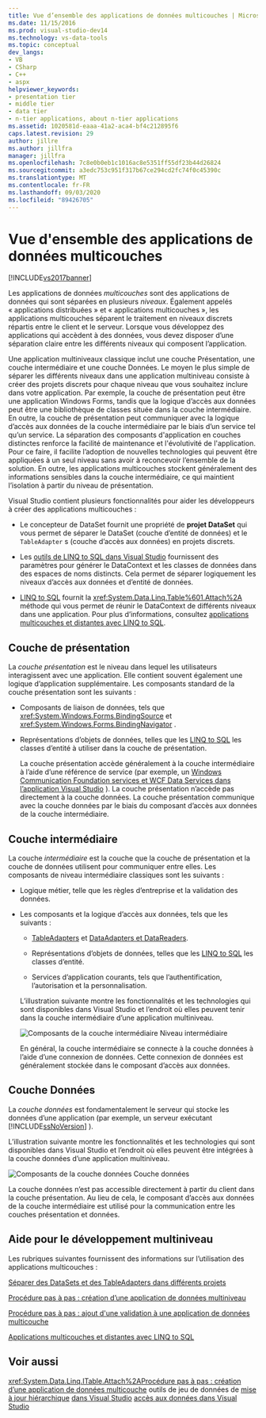 ```yaml
---
title: Vue d’ensemble des applications de données multicouches | Microsoft Docs
ms.date: 11/15/2016
ms.prod: visual-studio-dev14
ms.technology: vs-data-tools
ms.topic: conceptual
dev_langs:
- VB
- CSharp
- C++
- aspx
helpviewer_keywords:
- presentation tier
- middle tier
- data tier
- n-tier applications, about n-tier applications
ms.assetid: 1020581d-eaaa-41a2-aca4-bf4c212895f6
caps.latest.revision: 29
author: jillre
ms.author: jillfra
manager: jillfra
ms.openlocfilehash: 7c8e0b0eb1c1016ac8e5351ff55df23b44d26824
ms.sourcegitcommit: a3edc753c951f317b67ce294cd2fc74f0c45390c
ms.translationtype: MT
ms.contentlocale: fr-FR
ms.lasthandoff: 09/03/2020
ms.locfileid: "89426705"
---
```

# <a name="n-tier-data-applications-overview"></a>Vue d'ensemble des applications de données multicouches
[!INCLUDE[vs2017banner](../includes/vs2017banner.md)]

Les applications de données *multicouches* sont des applications de données qui sont séparées en plusieurs *niveaux*. Également appelés « applications distribuées » et « applications multicouches », les applications multicouches séparent le traitement en niveaux discrets répartis entre le client et le serveur. Lorsque vous développez des applications qui accèdent à des données, vous devez disposer d’une séparation claire entre les différents niveaux qui composent l’application.

 Une application multiniveaux classique inclut une couche Présentation, une couche intermédiaire et une couche Données. Le moyen le plus simple de séparer les différents niveaux dans une application multiniveau consiste à créer des projets discrets pour chaque niveau que vous souhaitez inclure dans votre application. Par exemple, la couche de présentation peut être une application Windows Forms, tandis que la logique d’accès aux données peut être une bibliothèque de classes située dans la couche intermédiaire. En outre, la couche de présentation peut communiquer avec la logique d’accès aux données de la couche intermédiaire par le biais d’un service tel qu’un service. La séparation des composants d'application en couches distinctes renforce la facilité de maintenance et l'évolutivité de l'application. Pour ce faire, il facilite l’adoption de nouvelles technologies qui peuvent être appliquées à un seul niveau sans avoir à reconcevoir l’ensemble de la solution. En outre, les applications multicouches stockent généralement des informations sensibles dans la couche intermédiaire, ce qui maintient l’isolation à partir du niveau de présentation.

 Visual Studio contient plusieurs fonctionnalités pour aider les développeurs à créer des applications multicouches :

- Le concepteur de DataSet fournit une propriété de **projet DataSet** qui vous permet de séparer le DataSet (couche d’entité de données) et le `TableAdapter` s (couche d’accès aux données) en projets discrets.

- Les [outils de LINQ to SQL dans Visual Studio](../data-tools/linq-to-sql-tools-in-visual-studio2.md) fournissent des paramètres pour générer le DataContext et les classes de données dans des espaces de noms distincts. Cela permet de séparer logiquement les niveaux d’accès aux données et d’entité de données.

- [LINQ to SQL](https://msdn.microsoft.com/library/73d13345-eece-471a-af40-4cc7a2f11655) fournit la <xref:System.Data.Linq.Table%601.Attach%2A> méthode qui vous permet de réunir le DataContext de différents niveaux dans une application. Pour plus d’informations, consultez [applications multicouches et distantes avec LINQ to SQL](https://msdn.microsoft.com/library/854a1cdd-53cb-45f5-83ca-63962a9b3598).

## <a name="presentation-tier"></a>Couche de présentation
 La *couche présentation* est le niveau dans lequel les utilisateurs interagissent avec une application. Elle contient souvent également une logique d’application supplémentaire. Les composants standard de la couche présentation sont les suivants :

- Composants de liaison de données, tels que <xref:System.Windows.Forms.BindingSource> et <xref:System.Windows.Forms.BindingNavigator> .

- Représentations d’objets de données, telles que les [LINQ to SQL](https://msdn.microsoft.com/library/73d13345-eece-471a-af40-4cc7a2f11655) les classes d’entité à utiliser dans la couche de présentation.

  La couche présentation accède généralement à la couche intermédiaire à l’aide d’une référence de service (par exemple, un [Windows Communication Foundation services et WCF Data Services dans l’application Visual Studio](../data-tools/windows-communication-foundation-services-and-wcf-data-services-in-visual-studio.md) ). La couche présentation n’accède pas directement à la couche données. La couche présentation communique avec la couche données par le biais du composant d’accès aux données de la couche intermédiaire.

## <a name="middle-tier"></a>Couche intermédiaire
 La couche *intermédiaire* est la couche que la couche de présentation et la couche de données utilisent pour communiquer entre elles. Les composants de niveau intermédiaire classiques sont les suivants :

- Logique métier, telle que les règles d’entreprise et la validation des données.

- Les composants et la logique d’accès aux données, tels que les suivants :

  - [TableAdapters](https://msdn.microsoft.com/library/09416de9-134c-4dc7-8262-6c8d81e3f364) et [DataAdapters et DataReaders](https://msdn.microsoft.com/library/cc952ca2-ec19-46ab-9189-15174b52cb74).

  - Représentations d’objets de données, telles que les [LINQ to SQL](https://msdn.microsoft.com/library/73d13345-eece-471a-af40-4cc7a2f11655) les classes d’entité.

  - Services d’application courants, tels que l’authentification, l’autorisation et la personnalisation.

  L’illustration suivante montre les fonctionnalités et les technologies qui sont disponibles dans Visual Studio et l’endroit où elles peuvent tenir dans la couche intermédiaire d’une application multiniveau.

  ![Composants de la couche intermédiaire](../data-tools/media/ntiermid.png "NtierMid") Niveau intermédiaire

  En général, la couche intermédiaire se connecte à la couche données à l’aide d’une connexion de données. Cette connexion de données est généralement stockée dans le composant d’accès aux données.

## <a name="data-tier"></a>Couche Données
 La *couche données* est fondamentalement le serveur qui stocke les données d’une application (par exemple, un serveur exécutant [!INCLUDE[ssNoVersion](../includes/ssnoversion-md.md)] ).

 L’illustration suivante montre les fonctionnalités et les technologies qui sont disponibles dans Visual Studio et l’endroit où elles peuvent être intégrées à la couche données d’une application multiniveau.

 ![Composants de la couche données](../data-tools/media/ntierdatatier.png "ntierdatatier") Couche données

 La couche données n’est pas accessible directement à partir du client dans la couche présentation. Au lieu de cela, le composant d’accès aux données de la couche intermédiaire est utilisé pour la communication entre les couches présentation et données.

## <a name="help-for-n-tier-development"></a>Aide pour le développement multiniveau
 Les rubriques suivantes fournissent des informations sur l’utilisation des applications multicouches :

 [Séparer des DataSets et des TableAdapters dans différents projets](../data-tools/separate-datasets-and-tableadapters-into-different-projects.md)

 [Procédure pas à pas : création d’une application de données multiniveau](../data-tools/walkthrough-creating-an-n-tier-data-application.md)

 [Procédure pas à pas : ajout d'une validation à une application de données multicouche](https://msdn.microsoft.com/library/b35d072c-31f0-49ba-a225-69177592c265)

 [Applications multicouches et distantes avec LINQ to SQL](https://msdn.microsoft.com/library/854a1cdd-53cb-45f5-83ca-63962a9b3598)

## <a name="see-also"></a>Voir aussi
 <xref:System.Data.Linq.ITable.Attach%2A>[Procédure pas à pas : création d’une application de données multicouche](../data-tools/walkthrough-creating-an-n-tier-data-application.md) outils de jeu de données de [mise à jour hiérarchique](../data-tools/hierarchical-update.md) [dans Visual Studio](../data-tools/dataset-tools-in-visual-studio.md) [accès aux données dans Visual Studio](../data-tools/accessing-data-in-visual-studio.md)
